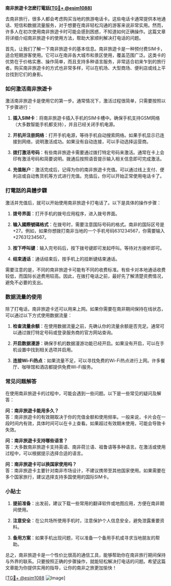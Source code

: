 **南非旅遊卡怎麽打電話[[TG💪+ @esim1088](https://t.me/s/esim1088)]**

去南非旅行，很多人都会考虑购买当地的旅游电话卡。这些电话卡通常提供本地通话、短信和数据流量服务，对于想要在南非轻松沟通的游客来说非常实用。然而，许多人在初次使用南非旅遊卡时可能会感到困惑，不知道如何正确操作。这篇文章将详细介绍南非旅遊卡的使用方法，帮助大家顺利解决打电话的问题。

首先，让我们了解一下南非旅遊卡的基本信息。南非旅遊卡是一种预付费SIM卡，适合短期游客使用。它可以在南非各大城市和景区使用，覆盖范围广泛。这类卡的优势在于价格实惠、操作简单，而且支持多种语言服务，非常适合初来乍到的旅行者。购买南非旅遊卡的方式也非常多样，可以在机场、大型商场、便利店或线上平台找到它们的身影。

### 如何激活南非旅遊卡

激活南非旅遊卡是使用它的第一步。通常情况下，激活过程很简单，只需要按照以下步骤进行：

1. **插入SIM卡**：将南非旅遊卡插入手机的SIM卡槽中。确保手机支持GSM网络（大多数智能手机都支持），并且已经关闭手机电源。
   
2. **开机并注册网络**：打开手机电源，等待手机自动搜索网络。如果手机显示已连接到网络，说明激活成功。如果没有自动连接，可以手动选择运营商。

3. **拨打激活号码**：有些南非旅遊卡需要通过拨打特定号码来激活。通常在卡上会印有激活号码和简要说明。拨通后按照语音提示输入相关信息即可完成激活。

4. **充值账户**：激活完成后，记得为你的南非旅遊卡充值。可以通过线上支付、便利店或自动售货机等方式进行充值。充值后，你可以开始正常使用电话卡了。

### 打電話的具體步驟

激活并充值后，就可以开始使用南非旅遊卡打电话了。以下是具体的操作步骤：

1. **拨号界面**：打开手机的拨号应用程序，进入拨号界面。

2. **输入國際號碼格式**：在拨号时，需要注意国际号码的格式。南非的国际区号是+27。例如，如果你想拨打南非当地的一个手机号码631234567，你需要输入+27631234567。

3. **按下呼叫键**：输入完号码后，按下拨号键即可发起呼叫。等待对方接听即可。

4. **结束通话**：通话结束后，按手机上的挂断键结束通话。

需要注意的是，不同的南非旅遊卡可能有不同的收费标准。有些卡对本地通话收费较低，而国际长途费用较高。因此，在拨打电话之前，最好先了解清楚资费情况，避免不必要的支出。

### 数据流量的使用

除了打电话，南非旅遊卡还可以用来上网。如果你需要在南非期间保持在线状态，可以通过以下方式使用数据流量：

1. **检查流量余额**：在使用数据流量之前，先确认你的流量余额是否充足。通常可以通过拨打特定号码或登录服务商的官方网站查询。

2. **开启数据漫游**：确保手机的数据漫游功能已经开启。如果没有开启，可以在手机设置中找到相关选项并启用。

3. **连接Wi-Fi热点**：如果流量不足，可以寻找免费的Wi-Fi热点进行上网。许多餐厅、咖啡馆和酒店都提供免费Wi-Fi服务。

### 常见问题解答

在使用南非旅遊卡的过程中，可能会遇到一些问题。以下是一些常见的疑问及解答：

**问：南非旅遊卡能用多久？**  
答：南非旅遊卡的有效期取决于你的充值金额和使用频率。一般来说，卡片会在一段时间内有效，具体时间可以在卡上查看。如果超过有效期未使用，可能会导致卡失效。

**问：南非旅遊卡支持哪些语言？**  
答：大多数南非旅遊卡支持英语、南非荷兰语、祖鲁语等多种语言。在激活或使用过程中，可以根据提示选择合适的语言。

**问：南非旅遊卡可以换国家使用吗？**  
答：南非旅遊卡主要针对南非市场设计，不建议携带至其他国家使用。如果需要在多个国家旅行，建议选择支持多国使用的国际SIM卡。

### 小貼士

1. **提前准备**：出发前，建议下载一些常用的翻译软件或地图应用，方便在南非期间使用。

2. **注意安全**：在公共场所使用手机时，注意保护个人信息安全，避免泄露重要资料。

3. **备用方案**：如果手机出现问题，可以准备一个备用手机或寻求当地朋友的帮助。

总之，南非旅遊卡是一个性价比很高的通信工具，能够帮助你在南非旅行期间保持与外界的联系。只要按照正确的步骤操作，就能轻松解决打电话的问题。希望这篇文章能为你提供实用的指导，让你的南非之旅更加愉快！

[[TG💪+ @esim1088](https://t.me/s/esim1088) ![Image](https://i.postimg.cc/4NQfJmqS/Snipaste-2025-05-13-00-14-12.png)]